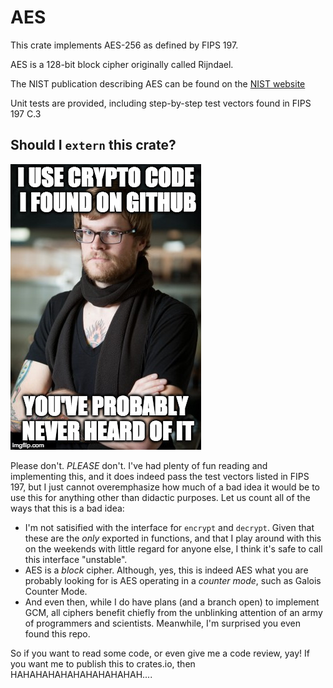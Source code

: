 # AES

This crate implements AES-256 as defined by FIPS 197.

AES is a 128-bit block cipher originally called Rijndael.

The NIST publication describing AES can be found on the [NIST website](https://nvlpubs.nist.gov/nistpubs/fips/nist.fips.197.pdf)

Unit tests are provided, including step-by-step test vectors found in FIPS 197 C.3

## Should I `extern` this crate?
![Crypto Hipster](https://raw.githubusercontent.com/christopher-henderson/AES/master/2fppk8.jpg)

Please don't. _PLEASE_ don't. I've had plenty of fun reading and implementing this, and it does indeed pass the test vectors listed in FIPS 197, but I just cannot overemphasize how much of a bad idea it would be to use this for anything other than didactic purposes. Let us count all of the ways that this is a bad idea:

* I'm not satisified with the interface for `encrypt` and `decrypt`. Given that these are the _only_ exported in functions, and that I play around with this on the weekends with little regard for anyone else, I think it's safe to call this interface "unstable".
* AES is a _block_ cipher. Although, yes, this is indeed AES what you are probably looking for is AES operating in a _counter mode_, such as Galois Counter Mode.
* And even then, while I do have plans (and a branch open) to implement GCM, all ciphers benefit chiefly from the unblinking attention of an army of programmers and scientists. Meanwhile, I'm surprised you even found this repo.

So if you want to read some code, or even give me a code review, yay! If you want me to publish this to crates.io, then HAHAHAHAHAHAHAHAHAHAH....
